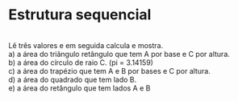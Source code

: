 # Estrutura sequencial

<br />Lê três valores e em seguida calcula e mostra.
<br />a) a área do triângulo retângulo que tem A por base e C por altura. 
<br />b) a área do círculo de raio C. (pi = 3.14159) 
<br />c) a área do trapézio que tem A e B por bases e C por altura. 
<br />d) a área do quadrado que tem lado B. 
<br />e) a área do retângulo que tem lados A e B
 
